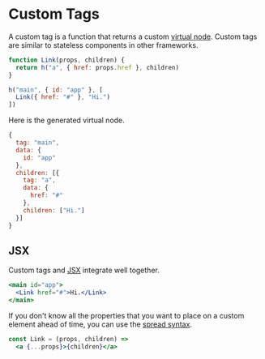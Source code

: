 # Custom Tags

A custom tag is a function that returns a custom [virtual node](/docs/core.md#virtual-nodes). Custom tags are similar to stateless components in other frameworks.

```js
function Link(props, children) {
  return h("a", { href: props.href }, children)
}

h("main", { id: "app" }, [
  Link({ href: "#" }, "Hi.")
])
```

Here is the generated virtual node.

```js
{
  tag: "main",
  data: {
    id: "app"
  },
  children: [{
    tag: "a",
    data: {
      href: "#"
    },
    children: ["Hi."]
  }]
}
```

## JSX

Custom tags and [JSX](/docs/jsx.md) integrate well together.

```jsx
<main id="app">
  <Link href="#">Hi.</Link>
</main>
```

If you don't know all the properties that you want to place on a custom element ahead of time, you can use the [spread syntax](https://developer.mozilla.org/en-US/docs/Web/JavaScript/Reference/Operators/Spread_operator).

```jsx
const Link = (props, children) =>
  <a {...props}>{children}</a>
```

